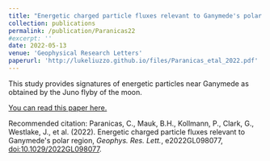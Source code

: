 ```yaml
---
title: "Energetic charged particle fluxes relevant to Ganymede's polar region"
collection: publications
permalink: /publication/Paranicas22
#excerpt: ''
date: 2022-05-13
venue: 'Geophysical Research Letters'
paperurl: 'http://lukeliuzzo.github.io/files/Paranicas_etal_2022.pdf'
---
```

This study provides signatures of energetic particles near Ganymede as obtained by the Juno flyby of the moon.

[You can read this paper here.](http://lukeliuzzo.github.io/files/Paranicas_etal_2022.pdf)

Recommended citation: Paranicas, C., Mauk, B.H., Kollmann, P., Clark, G., Westlake, J., et al. (2022). Energetic charged particle fluxes relevant to Ganymede's polar region, <i>Geophys. Res. Lett.</i>, e2022GL098077, [doi:10.1029/2022GL098077](https://doi.org/10.1029/2022GL098077).
